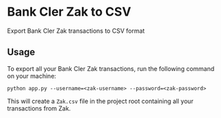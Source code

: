 # Bank Cler Zak to CSV

Export Bank Cler Zak transactions to CSV format

## Usage

To export all your Bank Cler Zak transactions, run the following command on your machine:

```shell
python app.py --username=<zak-username> --password=<zak-password>
```

This will create a `Zak.csv` file in the project root containing all your transactions from Zak.